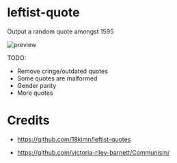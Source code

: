 # leftist-quote

Output a random quote amongst 1595

![preview](https://gist.githubusercontent.com/anakojm/f6ef6eba4160d95a59cfa3d500244051/raw/ec21b87839b6b073c9652e29e3623dcee8f649ed/leftist-quote.png)

TODO:
- Remove cringe/outdated quotes
- Some quotes are malformed
- Gender parity
- More quotes

# Credits
- https://github.com/18kimn/leftist-quotes

- https://github.com/victoria-riley-barnett/Communism/
